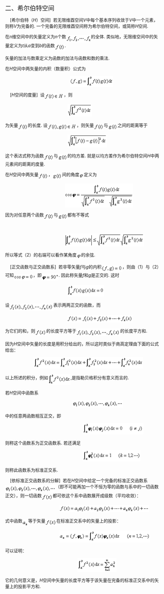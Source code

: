 <div class=Section1>
<p class=MsoNormal><span lang=ZH-CN style='font-size:15.0pt;font-family:宋体_GB2312'>二、希尔伯特空间</span></p>
<p class=MsoNormal><span lang=EN-US>&nbsp;&nbsp;&nbsp; [</span><span
lang=ZH-CN style='font-family:宋体_GB2312'>希尔伯特（</span><i><span lang=EN-US>H</span></i><span
lang=ZH-CN style='font-family:宋体_GB2312'>）空间</span><span lang=EN-US>]&nbsp; </span><span
lang=ZH-CN style='font-family:宋体_GB2312'>若无限维酉空间</span><i><span lang=EN-US>V</span></i><span
lang=ZH-CN style='font-family:宋体_GB2312'>中每个基本序列收敛于</span><i><span lang=EN-US>V</span></i><span
lang=ZH-CN style='font-family:宋体_GB2312'>中一个元素，则称</span><i><span lang=EN-US>V</span></i><span
lang=ZH-CN style='font-family:宋体_GB2312'>为完备的</span><span lang=EN-US>. </span><span
lang=ZH-CN style='font-family:宋体_GB2312'>一个完备的无限维酉空间称为希尔伯特空间，或简称</span><i><span
lang=EN-US>H</span></i><span lang=ZH-CN style='font-family:宋体_GB2312'>空间</span><span
lang=EN-US>. </span></p>
<p class=MsoNormal><span lang=ZH-CN style='font-family:宋体_GB2312'>在</span><i><span
lang=EN-US>n</span></i><span lang=ZH-CN style='font-family:宋体_GB2312'>维空间中的矢量定义为</span><i><span
lang=EN-US>n</span></i><span lang=ZH-CN style='font-family:宋体_GB2312'>个数</span><sub><span
lang=EN-US><img width=81 height=24
src="res/17e9d95da129bdd93c34fb6cc6aaaa52_5656_files/image002.gif" u1:shapes="_x0000_i1025"
align=absmiddle></span></sub><span lang=ZH-CN style='font-family:宋体_GB2312'>的全体</span><span
lang=EN-US>. </span><span lang=ZH-CN style='font-family:宋体_GB2312'>类似地，无限维空间中的矢量定义为</span><i><span
lang=EN-US>t</span></i><span lang=ZH-CN style='font-family:宋体_GB2312'>从</span><i><span
lang=EN-US>a</span></i><span lang=ZH-CN style='font-family:宋体_GB2312'>变到</span><i><span
lang=EN-US>b</span></i><span lang=ZH-CN style='font-family:宋体_GB2312'>的函数</span><sub><span
lang=EN-US><img width=32 height=21
src="res/17e9d95da129bdd93c34fb6cc6aaaa52_5656_files/image004.gif" u1:shapes="_x0000_i1026"
align=absmiddle></span></sub><span lang=EN-US>. </span></p>
<p class=MsoNormal><span lang=ZH-CN style='font-family:宋体_GB2312'>矢量的加法与数乘定义为函数的加法与函数和数的乘法</span><span
lang=EN-US>. </span></p>
<p class=MsoNormal><span lang=ZH-CN style='font-family:宋体_GB2312'>在</span><i><span
lang=EN-US>H</span></i><span lang=ZH-CN style='font-family:宋体_GB2312'>空间中两矢量的内积（数量积）公式为</span></p>
<pre><span lang=EN-US>&nbsp;&nbsp;&nbsp;&nbsp;&nbsp;&nbsp;&nbsp;&nbsp;&nbsp;&nbsp;&nbsp;&nbsp;&nbsp;&nbsp;&nbsp;&nbsp;&nbsp;&nbsp;&nbsp;&nbsp;&nbsp;&nbsp;&nbsp;&nbsp; <sub><img
width=141 height=37 src="res/17e9d95da129bdd93c34fb6cc6aaaa52_5656_files/image006.gif"
u1:shapes="_x0000_i1027" align=absmiddle></sub>&nbsp;&nbsp;&nbsp;&nbsp;&nbsp;&nbsp;&nbsp;&nbsp;&nbsp;&nbsp;&nbsp;&nbsp;&nbsp;&nbsp;&nbsp;&nbsp;&nbsp;&nbsp;&nbsp;&nbsp;&nbsp;&nbsp;&nbsp;&nbsp;&nbsp;&nbsp;&nbsp;&nbsp;&nbsp;&nbsp;&nbsp;&nbsp;&nbsp;&nbsp;</span><span
lang=ZH-CN style='font-family:宋体_GB2312'>（</span><span lang=EN-US>1</span><span
lang=ZH-CN style='font-family:宋体_GB2312'>）</span></pre>
<p class=MsoNormal><span lang=EN-US>&nbsp;&nbsp;&nbsp; [<i>H</i></span><span
lang=ZH-CN style='font-family:宋体_GB2312'>空间的度量</span><span lang=EN-US>]&nbsp; </span><span
lang=ZH-CN style='font-family:宋体_GB2312'>设</span><sub><span lang=EN-US><img
width=63 height=21 src="res/17e9d95da129bdd93c34fb6cc6aaaa52_5656_files/image008.gif"
u1:shapes="_x0000_i1028" align=absmiddle></span></sub><span lang=ZH-CN
style='font-family:宋体_GB2312'>，则</span></p>
<pre><span lang=EN-US>&nbsp;&nbsp;&nbsp;&nbsp;&nbsp;&nbsp;&nbsp;&nbsp;&nbsp;&nbsp;&nbsp;&nbsp;&nbsp;&nbsp;&nbsp;&nbsp;&nbsp; &nbsp;&nbsp;&nbsp;&nbsp;&nbsp;&nbsp;<sub><img
width=80 height=41 src="res/17e9d95da129bdd93c34fb6cc6aaaa52_5656_files/image010.gif"
u1:shapes="_x0000_i1029"></sub></span></pre>
<p class=MsoNormal><span lang=ZH-CN style='font-family:宋体_GB2312'>为矢量</span><sub><span
lang=EN-US><img width=32 height=21
src="res/17e9d95da129bdd93c34fb6cc6aaaa52_5656_files/image011.gif" u1:shapes="_x0000_i1039"
align=absmiddle></span></sub><span lang=ZH-CN style='font-family:宋体_GB2312'>的长度</span><span
lang=EN-US>. </span><span lang=ZH-CN style='font-family:宋体_GB2312'>设</span><sub><span
lang=EN-US><img width=95 height=21
src="res/17e9d95da129bdd93c34fb6cc6aaaa52_5656_files/image013.gif" u1:shapes="_x0000_i1040"
align=absmiddle></span></sub><span lang=ZH-CN style='font-family:宋体_GB2312'>，则矢量</span><sub><span
lang=EN-US><img width=32 height=21
src="res/17e9d95da129bdd93c34fb6cc6aaaa52_5656_files/image014.gif" u1:shapes="_x0000_i1041"
align=absmiddle></span></sub><span lang=ZH-CN style='font-family:宋体_GB2312'>与</span><sub><span
lang=EN-US><img width=31 height=21
src="res/17e9d95da129bdd93c34fb6cc6aaaa52_5656_files/image016.gif" u1:shapes="_x0000_i1042"
align=absmiddle></span></sub><span lang=ZH-CN style='font-family:宋体_GB2312'>之间的距离等于</span></p>
<pre><span lang=EN-US>&nbsp;&nbsp;&nbsp;&nbsp;&nbsp;&nbsp;&nbsp;&nbsp;&nbsp;&nbsp;&nbsp;&nbsp;&nbsp;&nbsp;&nbsp;&nbsp;&nbsp;&nbsp;&nbsp;&nbsp;&nbsp;&nbsp;&nbsp; <sub><img
width=129 height=41 src="res/17e9d95da129bdd93c34fb6cc6aaaa52_5656_files/image018.gif"
u1:shapes="_x0000_i1043"></sub></span></pre>
<p class=MsoNormal><span lang=ZH-CN style='font-family:宋体_GB2312'>这个表达式称为函数</span><sub><span
lang=EN-US><img width=32 height=21
src="res/17e9d95da129bdd93c34fb6cc6aaaa52_5656_files/image019.gif" u1:shapes="_x0000_i1044"
align=absmiddle></span></sub><span lang=ZH-CN style='font-family:宋体_GB2312'>与</span><sub><span
lang=EN-US><img width=31 height=21
src="res/17e9d95da129bdd93c34fb6cc6aaaa52_5656_files/image020.gif" u1:shapes="_x0000_i1045"
align=absmiddle></span></sub><span lang=ZH-CN style='font-family:宋体_GB2312'>的均方差</span><span
lang=EN-US>. </span><span lang=ZH-CN style='font-family:宋体_GB2312'>就是以均方差作为希尔伯特空间</span><i><span
lang=EN-US>H</span></i><span lang=ZH-CN style='font-family:宋体_GB2312'>中两元素间的距离的度量</span><span
lang=EN-US>. </span></p>
<p class=MsoNormal><span lang=ZH-CN style='font-family:宋体_GB2312'>在</span><i><span
lang=EN-US>H</span></i><span lang=ZH-CN style='font-family:宋体_GB2312'>空间中两矢量</span><sub><span
lang=EN-US><img width=32 height=21
src="res/17e9d95da129bdd93c34fb6cc6aaaa52_5656_files/image021.gif" u1:shapes="_x0000_i1046"
align=absmiddle></span></sub><span lang=ZH-CN style='font-family:宋体_GB2312'>，</span><sub><span
lang=EN-US><img width=31 height=21
src="res/17e9d95da129bdd93c34fb6cc6aaaa52_5656_files/image022.gif" u1:shapes="_x0000_i1047"
align=absmiddle></span></sub><span lang=ZH-CN style='font-family:宋体_GB2312'>间的角度</span><sub><span
lang=EN-US><img width=15 height=17
src="res/17e9d95da129bdd93c34fb6cc6aaaa52_5656_files/image024.gif" u1:shapes="_x0000_i1048"
align=absmiddle></span></sub><span lang=ZH-CN style='font-family:宋体_GB2312'>定义为</span></p>
<pre><span lang=EN-US>&nbsp;&nbsp;&nbsp;&nbsp;&nbsp;&nbsp;&nbsp;&nbsp;&nbsp;&nbsp;&nbsp;&nbsp;&nbsp;&nbsp;&nbsp;&nbsp;&nbsp;&nbsp;&nbsp;&nbsp;&nbsp;&nbsp; <sub><img
width=223 height=76 src="res/17e9d95da129bdd93c34fb6cc6aaaa52_5656_files/image026.gif"
u1:shapes="_x0000_i1049" align=absmiddle></sub>&nbsp;&nbsp;&nbsp;&nbsp;&nbsp;&nbsp;&nbsp;&nbsp;&nbsp;&nbsp;&nbsp;&nbsp;&nbsp;&nbsp;&nbsp;&nbsp;&nbsp;&nbsp;&nbsp;&nbsp;&nbsp;&nbsp;&nbsp;&nbsp;&nbsp;&nbsp;</span><span
lang=ZH-CN style='font-family:宋体_GB2312'>（</span><span lang=EN-US>2</span><span
lang=ZH-CN style='font-family:宋体_GB2312'>）</span></pre>
<p class=MsoNormal><span lang=ZH-CN style='font-family:宋体_GB2312'>因为对任意两个函数</span><sub><span
lang=EN-US><img width=32 height=21
src="res/17e9d95da129bdd93c34fb6cc6aaaa52_5656_files/image027.gif" u1:shapes="_x0000_i1050"
align=absmiddle></span></sub><span lang=ZH-CN style='font-family:宋体_GB2312'>与</span><sub><span
lang=EN-US><img width=31 height=21
src="res/17e9d95da129bdd93c34fb6cc6aaaa52_5656_files/image028.gif" u1:shapes="_x0000_i1051"
align=absmiddle></span></sub><span lang=ZH-CN style='font-family:宋体_GB2312'>都有不等式</span></p>
<p class=MsoNormal><span lang=EN-US>&nbsp;</span></p>
<pre><span lang=EN-US>&nbsp;&nbsp;&nbsp;&nbsp;&nbsp;&nbsp;&nbsp;&nbsp;&nbsp;&nbsp;&nbsp;&nbsp;&nbsp;&nbsp;&nbsp;&nbsp;&nbsp;&nbsp;&nbsp;&nbsp;&nbsp;&nbsp; <sub><img
width=259 height=41 src="res/17e9d95da129bdd93c34fb6cc6aaaa52_5656_files/image030.gif"
u1:shapes="_x0000_i1052"></sub></span></pre>
<p class=MsoNormal><span lang=ZH-CN style='font-family:宋体_GB2312'>所以等式（</span><span
lang=EN-US>2</span><span lang=ZH-CN style='font-family:宋体_GB2312'>）的右端可以看作某角度</span><sub><span
lang=EN-US><img width=15 height=17
src="res/17e9d95da129bdd93c34fb6cc6aaaa52_5656_files/image031.gif" u1:shapes="_x0000_i1053"
align=absmiddle></span></sub><span lang=ZH-CN style='font-family:宋体_GB2312'>的余弦</span><span
lang=EN-US>. </span></p>
<p class=MsoNormal><span lang=EN-US>&nbsp;&nbsp;&nbsp; [</span><span
lang=ZH-CN style='font-family:宋体_GB2312'>正交函数与正交函数系</span><span lang=EN-US>]&nbsp;
</span><span lang=ZH-CN style='font-family:宋体_GB2312'>若非零矢量</span><i><span
lang=EN-US>f</span></i><span lang=ZH-CN style='font-family:宋体_GB2312'>与</span><i><span
lang=EN-US>g</span></i><span lang=ZH-CN style='font-family:宋体_GB2312'>的内积</span><sub><span
lang=EN-US><img width=68 height=21
src="res/17e9d95da129bdd93c34fb6cc6aaaa52_5656_files/image033.gif" u1:shapes="_x0000_i1054"
align=absmiddle></span></sub><span lang=ZH-CN style='font-family:宋体_GB2312'>，则由（</span><span
lang=EN-US>1</span><span lang=ZH-CN style='font-family:宋体_GB2312'>）与（</span><span
lang=EN-US>2</span><span lang=ZH-CN style='font-family:宋体_GB2312'>）可知</span><sub><span
lang=EN-US><img width=63 height=21
src="res/17e9d95da129bdd93c34fb6cc6aaaa52_5656_files/image035.gif" u1:shapes="_x0000_i1055"
align=absmiddle></span></sub><span lang=ZH-CN style='font-family:宋体_GB2312'>，即</span><sub><span
lang=EN-US><img width=55 height=24
src="res/17e9d95da129bdd93c34fb6cc6aaaa52_5656_files/image037.gif" u1:shapes="_x0000_i1056"
align=absmiddle></span></sub><span lang=EN-US>. </span><span lang=ZH-CN
style='font-family:宋体_GB2312'>因此称矢量</span><i><span lang=EN-US>f</span></i><span
lang=ZH-CN style='font-family:宋体_GB2312'>和</span><i><span lang=EN-US>g</span></i><span
lang=ZH-CN style='font-family:宋体_GB2312'>是正交的</span><span lang=EN-US>. </span><span
lang=ZH-CN style='font-family:宋体_GB2312'>这时</span></p>
<pre><span lang=EN-US>&nbsp;&nbsp;&nbsp;&nbsp;&nbsp;&nbsp;&nbsp;&nbsp;&nbsp;&nbsp;&nbsp;&nbsp;&nbsp;&nbsp;&nbsp;&nbsp;&nbsp;&nbsp;&nbsp;&nbsp;&nbsp;&nbsp;&nbsp; <sub><img
width=120 height=37 src="res/17e9d95da129bdd93c34fb6cc6aaaa52_5656_files/image039.gif"
u1:shapes="_x0000_i1057"></sub></span></pre>
<p class=MsoNormal><span lang=ZH-CN style='font-family:宋体_GB2312'>设</span><sub><span
lang=EN-US><img width=143 height=24
src="res/17e9d95da129bdd93c34fb6cc6aaaa52_5656_files/image041.gif" u1:shapes="_x0000_i1058"
align=absmiddle></span></sub><span lang=ZH-CN style='font-family:宋体_GB2312'>表示两两正交的函数，而</span></p>
<pre><span lang=EN-US>&nbsp;&nbsp;&nbsp;&nbsp;&nbsp;&nbsp;&nbsp;&nbsp;&nbsp;&nbsp;&nbsp;&nbsp;&nbsp;&nbsp;&nbsp;&nbsp;&nbsp;&nbsp;&nbsp;&nbsp;&nbsp;&nbsp;&nbsp; <sub><img
width=213 height=24 src="res/17e9d95da129bdd93c34fb6cc6aaaa52_5656_files/image043.gif"
u1:shapes="_x0000_i1059"></sub></span></pre>
<p class=MsoNormal><span lang=ZH-CN style='font-family:宋体_GB2312'>为它们的和，则</span><sub><span
lang=EN-US><img width=36 height=21
src="res/17e9d95da129bdd93c34fb6cc6aaaa52_5656_files/image045.gif" u1:shapes="_x0000_i1060"
align=absmiddle></span></sub><span lang=ZH-CN style='font-family:宋体_GB2312'>的长度平方等于</span><sub><span
lang=EN-US><img width=143 height=24
src="res/17e9d95da129bdd93c34fb6cc6aaaa52_5656_files/image046.gif" u1:shapes="_x0000_i1061"
align=absmiddle></span></sub><span lang=ZH-CN style='font-family:宋体_GB2312'>的长度平方和</span><span
lang=EN-US>. </span></p>
<p class=MsoNormal><span lang=ZH-CN style='font-family:宋体_GB2312'>因为</span><i><span
lang=EN-US>H</span></i><span lang=ZH-CN style='font-family:宋体_GB2312'>空间中矢量的长度是用积分给出的，所以这时类似于商高定理由下面的公式给出：</span></p>
<pre><span lang=EN-US>&nbsp;&nbsp;&nbsp;&nbsp;&nbsp;&nbsp;&nbsp;&nbsp;&nbsp;&nbsp; <sub><img
width=356 height=37 src="res/17e9d95da129bdd93c34fb6cc6aaaa52_5656_files/image048.gif"
u1:shapes="_x0000_i1062"></sub></span></pre>
<p class=MsoNormal><span lang=ZH-CN style='font-family:宋体_GB2312'>以上所述的积分，例如</span><sub><span
lang=EN-US><img width=73 height=37
src="res/17e9d95da129bdd93c34fb6cc6aaaa52_5656_files/image050.gif" u1:shapes="_x0000_i1063"
align=absmiddle></span></sub><span lang=EN-US>,</span><span lang=ZH-CN
style='font-family:宋体_GB2312'>是指勒贝格积分有意义而言的</span><span lang=EN-US>. </span></p>
<p class=MsoNormal><span lang=ZH-CN style='font-family:宋体_GB2312'>若</span><i><span
lang=EN-US>H</span></i><span lang=ZH-CN style='font-family:宋体_GB2312'>空间中函数系</span></p>
<pre><span lang=EN-US>&nbsp;&nbsp;&nbsp;&nbsp;&nbsp;&nbsp;&nbsp;&nbsp;&nbsp;&nbsp;&nbsp;&nbsp;&nbsp;&nbsp;&nbsp;&nbsp;&nbsp;&nbsp;&nbsp;&nbsp;&nbsp;&nbsp;&nbsp;&nbsp;&nbsp; <sub><img
width=164 height=24 src="res/17e9d95da129bdd93c34fb6cc6aaaa52_5656_files/image052.gif"
u1:shapes="_x0000_i1064"></sub></span></pre>
<p class=MsoNormal><span lang=ZH-CN style='font-family:宋体_GB2312'>中的任意两函数相互正交，即</span></p>
<pre><span lang=EN-US>&nbsp;&nbsp;&nbsp;&nbsp;&nbsp;&nbsp;&nbsp;&nbsp;&nbsp;&nbsp;&nbsp;&nbsp;&nbsp;&nbsp;&nbsp;&nbsp;&nbsp;&nbsp;&nbsp;&nbsp;&nbsp;&nbsp;&nbsp;&nbsp;&nbsp;&nbsp;&nbsp;&nbsp;&nbsp; <sub><img
width=197 height=37 src="res/17e9d95da129bdd93c34fb6cc6aaaa52_5656_files/image054.gif"
u1:shapes="_x0000_i1065"></sub></span></pre>
<p class=MsoNormal><span lang=ZH-CN style='font-family:宋体_GB2312'>则称这个函数系为正交函数系</span><span
lang=EN-US>. </span><span lang=ZH-CN style='font-family:宋体_GB2312'>若还满足</span></p>
<pre><span lang=EN-US>&nbsp;&nbsp;&nbsp;&nbsp;&nbsp;&nbsp;&nbsp;&nbsp;&nbsp;&nbsp;&nbsp;&nbsp;&nbsp;&nbsp;&nbsp;&nbsp;&nbsp;&nbsp;&nbsp;&nbsp;&nbsp;&nbsp;&nbsp;&nbsp;&nbsp;&nbsp;&nbsp;&nbsp;&nbsp; <sub><img
width=188 height=37 src="res/17e9d95da129bdd93c34fb6cc6aaaa52_5656_files/image056.gif"
u1:shapes="_x0000_i1066"></sub></span></pre>
<p class=MsoNormal><span lang=ZH-CN style='font-family:宋体_GB2312'>则称此函数系为标准正交系</span><span
lang=EN-US>. </span></p>
<p class=MsoNormal><span lang=EN-US>&nbsp;&nbsp;&nbsp; [</span><span
lang=ZH-CN style='font-family:宋体_GB2312'>依标准正交函数系的分解</span><span lang=EN-US>]&nbsp;
</span><span lang=ZH-CN style='font-family:宋体_GB2312'>若在</span><i><span
lang=EN-US>H</span></i><span lang=ZH-CN style='font-family:宋体_GB2312'>空间中给定一个完备的标准正交函数系</span><sub><span
lang=EN-US><img width=164 height=24
src="res/17e9d95da129bdd93c34fb6cc6aaaa52_5656_files/image057.gif" u1:shapes="_x0000_i1067"
align=absmiddle></span></sub><span lang=ZH-CN style='font-family:宋体_GB2312'>（即不可能再加一个不恒为零的函数与系中的一切函数正交），则一切函数</span><sub><span
lang=EN-US><img width=36 height=21
src="res/17e9d95da129bdd93c34fb6cc6aaaa52_5656_files/image059.gif" u1:shapes="_x0000_i1068"
align=absmiddle></span></sub><span lang=ZH-CN style='font-family:宋体_GB2312'>都可依这个系中函数展开成级数（平均收敛）：</span></p>
<pre><span lang=EN-US>&nbsp;&nbsp;&nbsp;&nbsp;&nbsp;&nbsp;&nbsp;&nbsp;&nbsp;&nbsp;&nbsp;&nbsp;&nbsp;&nbsp;&nbsp;&nbsp;&nbsp;&nbsp;&nbsp;&nbsp; <sub><img
width=291 height=24 src="res/17e9d95da129bdd93c34fb6cc6aaaa52_5656_files/image061.gif"
u1:shapes="_x0000_i1069"></sub></span></pre>
<p class=MsoNormal><span lang=ZH-CN style='font-family:宋体_GB2312'>式中函数</span><sub><span
lang=EN-US><img width=19 height=24
src="res/17e9d95da129bdd93c34fb6cc6aaaa52_5656_files/image063.gif" u1:shapes="_x0000_i1070"
align=absmiddle></span></sub><span lang=ZH-CN style='font-family:宋体_GB2312'>等于矢量</span><sub><span
lang=EN-US><img width=36 height=21
src="res/17e9d95da129bdd93c34fb6cc6aaaa52_5656_files/image064.gif" u1:shapes="_x0000_i1071"
align=absmiddle></span></sub><span lang=ZH-CN style='font-family:宋体_GB2312'>在标准正交系中的矢量上的投影：</span></p>
<pre><span lang=EN-US>&nbsp;&nbsp;&nbsp;&nbsp;&nbsp;&nbsp;&nbsp;&nbsp;&nbsp;&nbsp;&nbsp;&nbsp;&nbsp;&nbsp;&nbsp;&nbsp;&nbsp;&nbsp;&nbsp;&nbsp; <sub><img
width=295 height=37 src="res/17e9d95da129bdd93c34fb6cc6aaaa52_5656_files/image066.gif"
u1:shapes="_x0000_i1072"></sub></span></pre>
<p class=MsoNormal><span lang=ZH-CN style='font-family:宋体_GB2312'>可以证明：</span></p>
<pre><span lang=EN-US>&nbsp;&nbsp;&nbsp;&nbsp;&nbsp;&nbsp;&nbsp;&nbsp;&nbsp;&nbsp;&nbsp;&nbsp;&nbsp;&nbsp;&nbsp;&nbsp;&nbsp;&nbsp;&nbsp;&nbsp;&nbsp;&nbsp;&nbsp;&nbsp;&nbsp;&nbsp;&nbsp; <sub><img
width=127 height=45 src="res/17e9d95da129bdd93c34fb6cc6aaaa52_5656_files/image068.gif"
u1:shapes="_x0000_i1073"></sub></span></pre>
<p class=MsoNormal><span lang=ZH-CN style='font-family:宋体_GB2312'>它的几何意义是，</span><i><span
lang=EN-US>H</span></i><span lang=ZH-CN style='font-family:宋体_GB2312'>空间中矢量的长度平方等于该矢量在完备的标准正交系中的矢量上的投影平方和</span><span
lang=EN-US>. </span></p>
</div>
